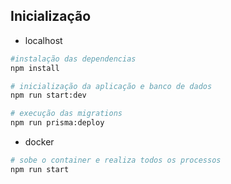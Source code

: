 ## Inicialização

- localhost
```sh
#instalação das dependencias
npm install
```

```sh
# inicialização da aplicação e banco de dados
npm run start:dev
```

```sh
# execução das migrations
npm run prisma:deploy
```

- docker
```sh
# sobe o container e realiza todos os processos
npm run start
```
